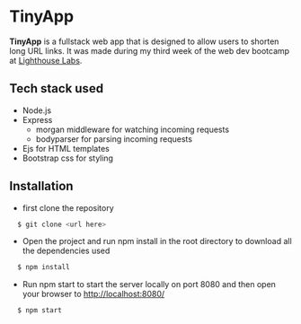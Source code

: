 # TinyApp

  **TinyApp** is a fullstack web app that is designed to allow users to shorten long URL links. It was made during my third week of the web dev bootcamp at [Lighthouse Labs](https://www.lighthouselabs.ca/).

## Tech stack used

  - Node.js
  - Express
    - morgan middleware for watching incoming requests
    - bodyparser for parsing incoming requests
  - Ejs for HTML templates
  - Bootstrap css for styling

## Installation
  - first clone the repository
  ```bash
    $ git clone <url here>
  ```
  - Open the project and run npm install in the root directory to download all the dependencies used
  ```bash
    $ npm install
  ```
  - Run npm start to start the server locally on port 8080 and then open your browser to [http://localhost:8080/](http://localhost:8080/)
  ```bash
    $ npm start
  ```